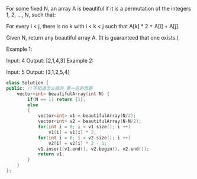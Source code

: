 For some fixed N, an array A is beautiful if it is a permutation of the integers 1, 2, ..., N, such that:

For every i < j, there is no k with i < k < j such that A[k] * 2 = A[i] + A[j].

Given N, return any beautiful array A.  (It is guaranteed that one exists.)

Example 1:

Input: 4
Output: [2,1,4,3]
Example 2:

Input: 5
Output: [3,1,2,5,4]

```c++
class Solution {
public: //不知道怎么搞的 第一名的思路
    vector<int> beautifulArray(int N) {
        if(N == 1) return {1};
        else
        {
            vector<int> v1 = beautifulArray(N/2);
            vector<int> v2 = beautifulArray(N-N/2);
            for(int i = 0; i < v1.size(); i ++)
                v1[i] = v1[i] * 2;
            for(int i = 0; i < v2.size(); i ++)
                v2[i] = v2[i] * 2 - 1;
            v1.insert(v1.end(), v2.begin(), v2.end());
            return v1;
        }
    }
};
```
